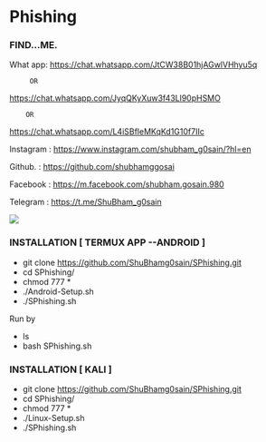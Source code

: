 # Phishing

### FIND...ME.


What app:
https://chat.whatsapp.com/JtCW38B01hjAGwlVHhyu5q

         OR

https://chat.whatsapp.com/JyqQKyXuw3f43Ll90pHSMO

        OR

https://chat.whatsapp.com/L4iSBfleMKqKd1G10f7IIc


Instagram : https://www.instagram.com/shubham_g0sain/?hl=en

Github.   : https://github.com/shubhamggosai

Facebook  : https://m.facebook.com/shubham.gosain.980

Telegram :
https://t.me/ShuBham_g0sain

![ ](https://raw.githubusercontent.com/ShuBhamg0sain/SPhish/master/Screenshot/Screenshot_20200926_234411.jpg)

### INSTALLATION [ TERMUX APP --ANDROID ]
* git clone https://github.com/ShuBhamg0sain/SPhishing.git
* cd SPhishing/
* chmod 777 *
* ./Android-Setup.sh
* ./SPhishing.sh

Run by 

* ls
* bash SPhishing.sh

### INSTALLATION [ KALI ]
* git clone https://github.com/ShuBhamg0sain/SPhishing.git
* cd SPhishing/
* chmod 777 *
* ./Linux-Setup.sh
* ./SPhishing.sh
